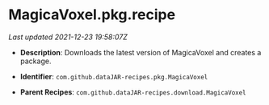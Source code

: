 # MagicaVoxel.pkg.recipe

_Last updated 2021-12-23 19:58:07Z_

- **Description**: Downloads the latest version of MagicaVoxel and creates a package.

- **Identifier**: `com.github.dataJAR-recipes.pkg.MagicaVoxel`

- **Parent Recipes**: `com.github.dataJAR-recipes.download.MagicaVoxel`